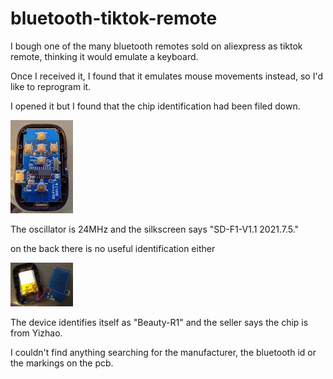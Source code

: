 # bluetooth-tiktok-remote
I bough one of the many bluetooth remotes sold on aliexpress as tiktok remote, thinking it would emulate a keyboard.

Once I received it, I found that it emulates mouse movements instead, so I'd like to reprogram it.

I opened it but I found that the chip identification had been filed down.

[<img src="front.jpg" width="100" />](./front.jpg)

The oscillator is 24MHz and the silkscreen says "SD-F1-V1.1 2021.7.5."


on the back there is no useful identification either

[<img src="rear.jpg" width="100" />](./rear.jpg)

The device identifies itself as "Beauty-R1" and the seller says the chip is from Yizhao.

I couldn't find anything searching for the manufacturer, the bluetooth id  or the markings on the pcb.




